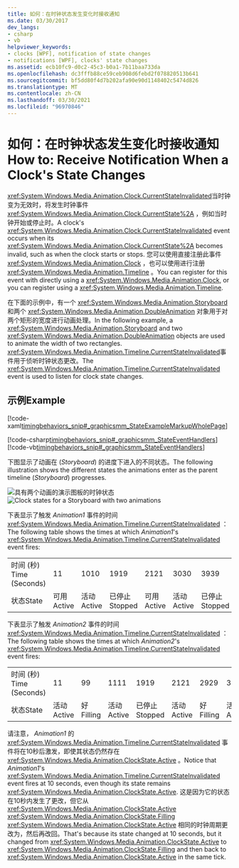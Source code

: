 ```yaml
---
title: 如何：在时钟状态发生变化时接收通知
ms.date: 03/30/2017
dev_langs:
- csharp
- vb
helpviewer_keywords:
- clocks [WPF], notification of state changes
- notifications [WPF], clocks' state changes
ms.assetid: ecb10fc9-d0c2-45c3-b0a1-7b11baa733da
ms.openlocfilehash: dc3fffb88ce59ceb908d6febd2f078820513b641
ms.sourcegitcommit: bf5dd80f4d7b202afa90e90d1148402c5474d826
ms.translationtype: MT
ms.contentlocale: zh-CN
ms.lasthandoff: 03/30/2021
ms.locfileid: "96970846"
---
```

# <a name="how-to-receive-notification-when-a-clocks-state-changes"></a><span data-ttu-id="9f6a5-102">如何：在时钟状态发生变化时接收通知</span><span class="sxs-lookup"><span data-stu-id="9f6a5-102">How to: Receive Notification When a Clock's State Changes</span></span>
<span data-ttu-id="9f6a5-103"><xref:System.Windows.Media.Animation.Clock.CurrentStateInvalidated>当时钟变为无效时，将发生时钟事件 <xref:System.Windows.Media.Animation.Clock.CurrentState%2A> ，例如当时钟开始或停止时。</span><span class="sxs-lookup"><span data-stu-id="9f6a5-103">A clock's <xref:System.Windows.Media.Animation.Clock.CurrentStateInvalidated> event occurs when its <xref:System.Windows.Media.Animation.Clock.CurrentState%2A> becomes invalid, such as when the clock starts or stops.</span></span> <span data-ttu-id="9f6a5-104">您可以使用直接注册此事件 <xref:System.Windows.Media.Animation.Clock> ，也可以使用进行注册 <xref:System.Windows.Media.Animation.Timeline> 。</span><span class="sxs-lookup"><span data-stu-id="9f6a5-104">You can register for this event with directly using a <xref:System.Windows.Media.Animation.Clock>, or you can register using a <xref:System.Windows.Media.Animation.Timeline>.</span></span>  
  
 <span data-ttu-id="9f6a5-105">在下面的示例中，有一个 <xref:System.Windows.Media.Animation.Storyboard> 和两个 <xref:System.Windows.Media.Animation.DoubleAnimation> 对象用于对两个矩形的宽度进行动画处理。</span><span class="sxs-lookup"><span data-stu-id="9f6a5-105">In the following example, a <xref:System.Windows.Media.Animation.Storyboard> and two <xref:System.Windows.Media.Animation.DoubleAnimation> objects are used to animate the width of two rectangles.</span></span> <span data-ttu-id="9f6a5-106"><xref:System.Windows.Media.Animation.Timeline.CurrentStateInvalidated>事件用于侦听时钟状态更改。</span><span class="sxs-lookup"><span data-stu-id="9f6a5-106">The <xref:System.Windows.Media.Animation.Timeline.CurrentStateInvalidated> event is used to listen for clock state changes.</span></span>  
  
## <a name="example"></a><span data-ttu-id="9f6a5-107">示例</span><span class="sxs-lookup"><span data-stu-id="9f6a5-107">Example</span></span>  
 [!code-xaml[timingbehaviors_snip#_graphicsmm_StateExampleMarkupWholePage](~/samples/snippets/csharp/VS_Snippets_Wpf/timingbehaviors_snip/CSharp/StateExample.xaml#_graphicsmm_stateexamplemarkupwholepage)]  
  
 [!code-csharp[timingbehaviors_snip#_graphicsmm_StateEventHandlers](~/samples/snippets/csharp/VS_Snippets_Wpf/timingbehaviors_snip/CSharp/StateExample.xaml.cs#_graphicsmm_stateeventhandlers)]
 [!code-vb[timingbehaviors_snip#_graphicsmm_StateEventHandlers](~/samples/snippets/visualbasic/VS_Snippets_Wpf/timingbehaviors_snip/visualbasic/stateexample.xaml.vb#_graphicsmm_stateeventhandlers)]  
  
 <span data-ttu-id="9f6a5-108">下图显示了动画在 (*Storyboard*) 的进度下进入的不同状态。</span><span class="sxs-lookup"><span data-stu-id="9f6a5-108">The following illustration shows the different states the animations enter as the parent timeline (*Storyboard*) progresses.</span></span>  
  
 <span data-ttu-id="9f6a5-109">![具有两个动画的演示图板的时钟状态](./media/graphicsmm-3timelines.png "graphicsmm_3timelines")</span><span class="sxs-lookup"><span data-stu-id="9f6a5-109">![Clock states for a Storyboard with two animations](./media/graphicsmm-3timelines.png "graphicsmm_3timelines")</span></span>  
  
 <span data-ttu-id="9f6a5-110">下表显示了触发 *Animation1* 事件的时间 <xref:System.Windows.Media.Animation.Timeline.CurrentStateInvalidated> ：</span><span class="sxs-lookup"><span data-stu-id="9f6a5-110">The following table shows the times at which *Animation1*'s <xref:System.Windows.Media.Animation.Timeline.CurrentStateInvalidated> event fires:</span></span>  
  
||||||||  
|-|-|-|-|-|-|-|  
|<span data-ttu-id="9f6a5-111">时间 (秒) </span><span class="sxs-lookup"><span data-stu-id="9f6a5-111">Time (Seconds)</span></span>|<span data-ttu-id="9f6a5-112">1</span><span class="sxs-lookup"><span data-stu-id="9f6a5-112">1</span></span>|<span data-ttu-id="9f6a5-113">10</span><span class="sxs-lookup"><span data-stu-id="9f6a5-113">10</span></span>|<span data-ttu-id="9f6a5-114">19</span><span class="sxs-lookup"><span data-stu-id="9f6a5-114">19</span></span>|<span data-ttu-id="9f6a5-115">21</span><span class="sxs-lookup"><span data-stu-id="9f6a5-115">21</span></span>|<span data-ttu-id="9f6a5-116">30</span><span class="sxs-lookup"><span data-stu-id="9f6a5-116">30</span></span>|<span data-ttu-id="9f6a5-117">39</span><span class="sxs-lookup"><span data-stu-id="9f6a5-117">39</span></span>|  
|<span data-ttu-id="9f6a5-118">状态</span><span class="sxs-lookup"><span data-stu-id="9f6a5-118">State</span></span>|<span data-ttu-id="9f6a5-119">可用</span><span class="sxs-lookup"><span data-stu-id="9f6a5-119">Active</span></span>|<span data-ttu-id="9f6a5-120">活动</span><span class="sxs-lookup"><span data-stu-id="9f6a5-120">Active</span></span>|<span data-ttu-id="9f6a5-121">已停止</span><span class="sxs-lookup"><span data-stu-id="9f6a5-121">Stopped</span></span>|<span data-ttu-id="9f6a5-122">可用</span><span class="sxs-lookup"><span data-stu-id="9f6a5-122">Active</span></span>|<span data-ttu-id="9f6a5-123">活动</span><span class="sxs-lookup"><span data-stu-id="9f6a5-123">Active</span></span>|<span data-ttu-id="9f6a5-124">已停止</span><span class="sxs-lookup"><span data-stu-id="9f6a5-124">Stopped</span></span>|  
  
 <span data-ttu-id="9f6a5-125">下表显示了触发 *Animation2* 事件的时间 <xref:System.Windows.Media.Animation.Timeline.CurrentStateInvalidated> ：</span><span class="sxs-lookup"><span data-stu-id="9f6a5-125">The following table shows the times at which *Animation2*'s <xref:System.Windows.Media.Animation.Timeline.CurrentStateInvalidated> event fires:</span></span>  
  
||||||||||  
|-|-|-|-|-|-|-|-|-|  
|<span data-ttu-id="9f6a5-126">时间 (秒) </span><span class="sxs-lookup"><span data-stu-id="9f6a5-126">Time (Seconds)</span></span>|<span data-ttu-id="9f6a5-127">1</span><span class="sxs-lookup"><span data-stu-id="9f6a5-127">1</span></span>|<span data-ttu-id="9f6a5-128">9</span><span class="sxs-lookup"><span data-stu-id="9f6a5-128">9</span></span>|<span data-ttu-id="9f6a5-129">11</span><span class="sxs-lookup"><span data-stu-id="9f6a5-129">11</span></span>|<span data-ttu-id="9f6a5-130">19</span><span class="sxs-lookup"><span data-stu-id="9f6a5-130">19</span></span>|<span data-ttu-id="9f6a5-131">21</span><span class="sxs-lookup"><span data-stu-id="9f6a5-131">21</span></span>|<span data-ttu-id="9f6a5-132">29</span><span class="sxs-lookup"><span data-stu-id="9f6a5-132">29</span></span>|<span data-ttu-id="9f6a5-133">31</span><span class="sxs-lookup"><span data-stu-id="9f6a5-133">31</span></span>|<span data-ttu-id="9f6a5-134">39</span><span class="sxs-lookup"><span data-stu-id="9f6a5-134">39</span></span>|  
|<span data-ttu-id="9f6a5-135">状态</span><span class="sxs-lookup"><span data-stu-id="9f6a5-135">State</span></span>|<span data-ttu-id="9f6a5-136">活动</span><span class="sxs-lookup"><span data-stu-id="9f6a5-136">Active</span></span>|<span data-ttu-id="9f6a5-137">好</span><span class="sxs-lookup"><span data-stu-id="9f6a5-137">Filling</span></span>|<span data-ttu-id="9f6a5-138">活动</span><span class="sxs-lookup"><span data-stu-id="9f6a5-138">Active</span></span>|<span data-ttu-id="9f6a5-139">已停止</span><span class="sxs-lookup"><span data-stu-id="9f6a5-139">Stopped</span></span>|<span data-ttu-id="9f6a5-140">活动</span><span class="sxs-lookup"><span data-stu-id="9f6a5-140">Active</span></span>|<span data-ttu-id="9f6a5-141">好</span><span class="sxs-lookup"><span data-stu-id="9f6a5-141">Filling</span></span>|<span data-ttu-id="9f6a5-142">活动</span><span class="sxs-lookup"><span data-stu-id="9f6a5-142">Active</span></span>|<span data-ttu-id="9f6a5-143">已停止</span><span class="sxs-lookup"><span data-stu-id="9f6a5-143">Stopped</span></span>|  
  
 <span data-ttu-id="9f6a5-144">请注意， *Animation1* 的  <xref:System.Windows.Media.Animation.Timeline.CurrentStateInvalidated> 事件将在10秒后激发，即使其状态仍然存在 <xref:System.Windows.Media.Animation.ClockState.Active> 。</span><span class="sxs-lookup"><span data-stu-id="9f6a5-144">Notice that *Animation1*'s  <xref:System.Windows.Media.Animation.Timeline.CurrentStateInvalidated> event fires at 10 seconds, even though its state remains <xref:System.Windows.Media.Animation.ClockState.Active>.</span></span> <span data-ttu-id="9f6a5-145">这是因为它的状态在10秒内发生了更改，但它从 <xref:System.Windows.Media.Animation.ClockState.Active> <xref:System.Windows.Media.Animation.ClockState.Filling> <xref:System.Windows.Media.Animation.ClockState.Active> 相同的时钟周期更改为，然后再改回。</span><span class="sxs-lookup"><span data-stu-id="9f6a5-145">That's because its state changed at 10 seconds, but it changed from <xref:System.Windows.Media.Animation.ClockState.Active> to <xref:System.Windows.Media.Animation.ClockState.Filling> and then back to <xref:System.Windows.Media.Animation.ClockState.Active> in the same tick.</span></span>
